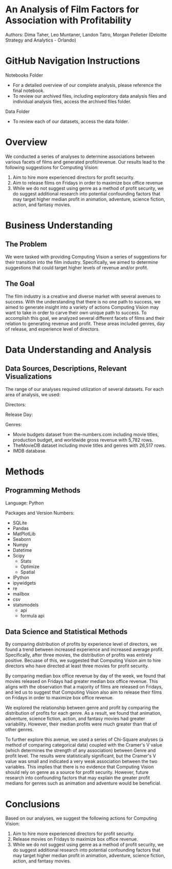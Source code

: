 # An Analysis of Film Factors for Association with Profitability
Authors: Dima Taher, Leo Muntaner, Landon Tatro, Morgan Pelletier 
(Deloitte Strategy and Analytics - Orlando)

# GitHub Navigation Instructions 

Notebooks Folder

- For a detailed overview of our complete analysis, please reference the final notebook.
- To review our archived files, including exploratory data analysis files and individual analysis files, access the archived files folder.

Data Folder

- To review each of our datasets, access the data folder. 

# Overview

We conducted a series of analyses to determine associations between various facets of films and generated profit/revenue. Our results lead to the following suggestions for Computing Vision:

1. Aim to hire more experienced directors for profit security. 
2. Aim to release films on Fridays in order to maximize box office revenue
3. While we do not suggest using genre as a method of profit security, we do suggest additional research into potential confounding factors that may target higher median profit in animation, adventure, science fiction, action, and fantasy movies. 


# Business Understanding

## The Problem

We were tasked with providing Computing Vision a series of suggestions for their transition into the film industry. Specifically, we aimed to determine suggestions that could target higher levels of revenue and/or profit.

## The Goal

The film industry is a creative and diverse market with several avenues to success. With the understanding that there is no one path to success, we aimed to generate insight into a variety of actions Computing Vision may want to take in order to carve their own unique path to success. To accomplish this goal, we analyzed several different facets of films and their relation to generating revenue and profit. These areas included genres, day of release, and experience level of directors. 

# Data Understanding and Analysis

## Data Sources, Descriptions, Relevant Visualizations

The range of our analyses required utilization of several datasets. For each area of analysis, we used:

Directors:

Release Day:

Genres:
- Movie budgets dataset from the-numbers.com including movie titles, production budget, and worldwide gross revenue with 5,782 rows.
- TheMovieDB dataset including movie titles and genres with 26,517 rows.
- IMDB database.


# Methods 

## Programming Methods

Language: Python

Packages and Version Numbers:
- SQLite
- Pandas
- MatPlotLib
- Seaborn
- Numpy
- Datetime
- Scipy
    - Stats
    - Optimize
    - Spatial
- IPython
- ipywidgets
- re
- mailbox
- csv
- statsmodels
    - api
    - formula api
    
## Data Science and Statistical Methods

By comparing distribution of profits by experience level of directors, we found a trend between increased experience and increased average profit. Specifically, after three movies, the distribution of profits was entirely positive. Becuase of this, we suggested that Computing Vision aim to hire directors who have directed at least three movies for profit security. 

By comparing median box office revenue by day of the week, we found that movies released on Fridays had greater median box office revenue. This aligns with the observation that a majority of films are released on Fridays, and led us to suggest that Computing Vision also aim to release their films on Fridays in order to maximize box office revenue. 

We explored the relationship between genre and profit by comparing the distribution of profits for each genre. As a result, we found that animation, adventure, science fiction, action, and fantasy movies had greater variability. However, their median profits were much greater than that of other genres.

To further explore this avenue, we used a series of Chi-Square analyses (a method of comparing categorical data) coupled with the Cramer's V value (which determines the strength of any association) between Genre and profit level. The results were statistically significant, but the Cramer's V value was small and indicated a very weak association between the two variables. This implies that there is no evidence that Computing Vision should rely on genre as a source for profit security. However, future research into confounding factors that may explain the greater profit medians for genres such as animation and adventure would be beneficial. 


# Conclusions 

Based on our analyses, we suggest the following actions for Computing Vision:

1. Aim to hire more experienced directors for profit security. 
2. Release movies on Fridays to maximize box office revenue.
3. While we do not suggest using genre as a method of profit security, we do suggest additional research into potential confounding factors that may target higher median profit in animation, adventure, science fiction, action, and fantasy movies. 
